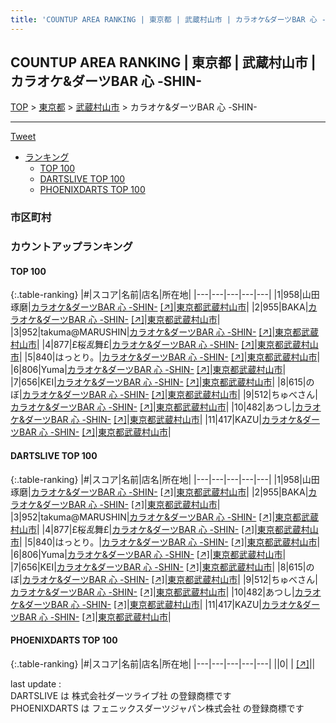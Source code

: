 ```yaml
---
title: 'COUNTUP AREA RANKING | 東京都 | 武蔵村山市 | カラオケ&ダーツBAR 心 -SHIN-'
---
```

## COUNTUP AREA RANKING | 東京都 | 武蔵村山市 | カラオケ&ダーツBAR 心 -SHIN-

[TOP](/darts/rank/) > [東京都](/darts/rank/東京都/) > [武蔵村山市](/darts/rank/東京都/武蔵村山市/) > カラオケ&ダーツBAR 心 -SHIN-

___

<a href="https://twitter.com/share?ref_src=twsrc%5Etfw" data-text="COUNTUP AREA RANKING | 東京都武蔵村山市カラオケ&ダーツBAR 心 -SHIN-" class="twitter-share-button" data-hashtags="DARTSLIVE,PHOENIXDARTS,darts,ダーツ" data-show-count="false">Tweet</a>

* [ランキング](#カウントアップランキング)
    * [TOP 100](#top-100)
    * [DARTSLIVE TOP 100](#dartslive-top-100)
    * [PHOENIXDARTS TOP 100](#phoenixdarts-top-100)

### 市区町村

<ul>

</ul>

### カウントアップランキング

#### TOP 100



{:.table-ranking}
|#|スコア|名前|店名|所在地|
|---|---|---|---|---|
|1|958|<span class="rank-name-dl">山田　琢磨</span>|<a href="/darts/rank/shops/b4d39625517a0c0bf454cb89828a1cfe.html">カラオケ&ダーツBAR 心 -SHIN-</a> <a href="https://search.dartslive.com/jp/shop/b4d39625517a0c0bf454cb89828a1cfe">[↗]</a>|<a href="/darts/rank/東京都/武蔵村山市">東京都武蔵村山市</a>|
|2|955|<span class="rank-name-dl">BAKA</span>|<a href="/darts/rank/shops/b4d39625517a0c0bf454cb89828a1cfe.html">カラオケ&ダーツBAR 心 -SHIN-</a> <a href="https://search.dartslive.com/jp/shop/b4d39625517a0c0bf454cb89828a1cfe">[↗]</a>|<a href="/darts/rank/東京都/武蔵村山市">東京都武蔵村山市</a>|
|3|952|<span class="rank-name-dl">takuma@MARUSHIN</span>|<a href="/darts/rank/shops/b4d39625517a0c0bf454cb89828a1cfe.html">カラオケ&ダーツBAR 心 -SHIN-</a> <a href="https://search.dartslive.com/jp/shop/b4d39625517a0c0bf454cb89828a1cfe">[↗]</a>|<a href="/darts/rank/東京都/武蔵村山市">東京都武蔵村山市</a>|
|4|877|<span class="rank-name-dl">£桜*乱*舞£</span>|<a href="/darts/rank/shops/b4d39625517a0c0bf454cb89828a1cfe.html">カラオケ&ダーツBAR 心 -SHIN-</a> <a href="https://search.dartslive.com/jp/shop/b4d39625517a0c0bf454cb89828a1cfe">[↗]</a>|<a href="/darts/rank/東京都/武蔵村山市">東京都武蔵村山市</a>|
|5|840|<span class="rank-name-dl">はっとり。</span>|<a href="/darts/rank/shops/b4d39625517a0c0bf454cb89828a1cfe.html">カラオケ&ダーツBAR 心 -SHIN-</a> <a href="https://search.dartslive.com/jp/shop/b4d39625517a0c0bf454cb89828a1cfe">[↗]</a>|<a href="/darts/rank/東京都/武蔵村山市">東京都武蔵村山市</a>|
|6|806|<span class="rank-name-dl">Yuma</span>|<a href="/darts/rank/shops/b4d39625517a0c0bf454cb89828a1cfe.html">カラオケ&ダーツBAR 心 -SHIN-</a> <a href="https://search.dartslive.com/jp/shop/b4d39625517a0c0bf454cb89828a1cfe">[↗]</a>|<a href="/darts/rank/東京都/武蔵村山市">東京都武蔵村山市</a>|
|7|656|<span class="rank-name-dl">KEI</span>|<a href="/darts/rank/shops/b4d39625517a0c0bf454cb89828a1cfe.html">カラオケ&ダーツBAR 心 -SHIN-</a> <a href="https://search.dartslive.com/jp/shop/b4d39625517a0c0bf454cb89828a1cfe">[↗]</a>|<a href="/darts/rank/東京都/武蔵村山市">東京都武蔵村山市</a>|
|8|615|<span class="rank-name-dl">のぼ</span>|<a href="/darts/rank/shops/b4d39625517a0c0bf454cb89828a1cfe.html">カラオケ&ダーツBAR 心 -SHIN-</a> <a href="https://search.dartslive.com/jp/shop/b4d39625517a0c0bf454cb89828a1cfe">[↗]</a>|<a href="/darts/rank/東京都/武蔵村山市">東京都武蔵村山市</a>|
|9|512|<span class="rank-name-dl">ちゅべさん</span>|<a href="/darts/rank/shops/b4d39625517a0c0bf454cb89828a1cfe.html">カラオケ&ダーツBAR 心 -SHIN-</a> <a href="https://search.dartslive.com/jp/shop/b4d39625517a0c0bf454cb89828a1cfe">[↗]</a>|<a href="/darts/rank/東京都/武蔵村山市">東京都武蔵村山市</a>|
|10|482|<span class="rank-name-dl">あつし</span>|<a href="/darts/rank/shops/b4d39625517a0c0bf454cb89828a1cfe.html">カラオケ&ダーツBAR 心 -SHIN-</a> <a href="https://search.dartslive.com/jp/shop/b4d39625517a0c0bf454cb89828a1cfe">[↗]</a>|<a href="/darts/rank/東京都/武蔵村山市">東京都武蔵村山市</a>|
|11|417|<span class="rank-name-dl">KAZU</span>|<a href="/darts/rank/shops/b4d39625517a0c0bf454cb89828a1cfe.html">カラオケ&ダーツBAR 心 -SHIN-</a> <a href="https://search.dartslive.com/jp/shop/b4d39625517a0c0bf454cb89828a1cfe">[↗]</a>|<a href="/darts/rank/東京都/武蔵村山市">東京都武蔵村山市</a>|


#### DARTSLIVE TOP 100



{:.table-ranking}
|#|スコア|名前|店名|所在地|
|---|---|---|---|---|
|1|958|<span class="rank-name-dl">山田　琢磨</span>|<a href="/darts/rank/shops/b4d39625517a0c0bf454cb89828a1cfe.html">カラオケ&ダーツBAR 心 -SHIN-</a> <a href="https://search.dartslive.com/jp/shop/b4d39625517a0c0bf454cb89828a1cfe">[↗]</a>|<a href="/darts/rank/東京都/武蔵村山市">東京都武蔵村山市</a>|
|2|955|<span class="rank-name-dl">BAKA</span>|<a href="/darts/rank/shops/b4d39625517a0c0bf454cb89828a1cfe.html">カラオケ&ダーツBAR 心 -SHIN-</a> <a href="https://search.dartslive.com/jp/shop/b4d39625517a0c0bf454cb89828a1cfe">[↗]</a>|<a href="/darts/rank/東京都/武蔵村山市">東京都武蔵村山市</a>|
|3|952|<span class="rank-name-dl">takuma@MARUSHIN</span>|<a href="/darts/rank/shops/b4d39625517a0c0bf454cb89828a1cfe.html">カラオケ&ダーツBAR 心 -SHIN-</a> <a href="https://search.dartslive.com/jp/shop/b4d39625517a0c0bf454cb89828a1cfe">[↗]</a>|<a href="/darts/rank/東京都/武蔵村山市">東京都武蔵村山市</a>|
|4|877|<span class="rank-name-dl">£桜*乱*舞£</span>|<a href="/darts/rank/shops/b4d39625517a0c0bf454cb89828a1cfe.html">カラオケ&ダーツBAR 心 -SHIN-</a> <a href="https://search.dartslive.com/jp/shop/b4d39625517a0c0bf454cb89828a1cfe">[↗]</a>|<a href="/darts/rank/東京都/武蔵村山市">東京都武蔵村山市</a>|
|5|840|<span class="rank-name-dl">はっとり。</span>|<a href="/darts/rank/shops/b4d39625517a0c0bf454cb89828a1cfe.html">カラオケ&ダーツBAR 心 -SHIN-</a> <a href="https://search.dartslive.com/jp/shop/b4d39625517a0c0bf454cb89828a1cfe">[↗]</a>|<a href="/darts/rank/東京都/武蔵村山市">東京都武蔵村山市</a>|
|6|806|<span class="rank-name-dl">Yuma</span>|<a href="/darts/rank/shops/b4d39625517a0c0bf454cb89828a1cfe.html">カラオケ&ダーツBAR 心 -SHIN-</a> <a href="https://search.dartslive.com/jp/shop/b4d39625517a0c0bf454cb89828a1cfe">[↗]</a>|<a href="/darts/rank/東京都/武蔵村山市">東京都武蔵村山市</a>|
|7|656|<span class="rank-name-dl">KEI</span>|<a href="/darts/rank/shops/b4d39625517a0c0bf454cb89828a1cfe.html">カラオケ&ダーツBAR 心 -SHIN-</a> <a href="https://search.dartslive.com/jp/shop/b4d39625517a0c0bf454cb89828a1cfe">[↗]</a>|<a href="/darts/rank/東京都/武蔵村山市">東京都武蔵村山市</a>|
|8|615|<span class="rank-name-dl">のぼ</span>|<a href="/darts/rank/shops/b4d39625517a0c0bf454cb89828a1cfe.html">カラオケ&ダーツBAR 心 -SHIN-</a> <a href="https://search.dartslive.com/jp/shop/b4d39625517a0c0bf454cb89828a1cfe">[↗]</a>|<a href="/darts/rank/東京都/武蔵村山市">東京都武蔵村山市</a>|
|9|512|<span class="rank-name-dl">ちゅべさん</span>|<a href="/darts/rank/shops/b4d39625517a0c0bf454cb89828a1cfe.html">カラオケ&ダーツBAR 心 -SHIN-</a> <a href="https://search.dartslive.com/jp/shop/b4d39625517a0c0bf454cb89828a1cfe">[↗]</a>|<a href="/darts/rank/東京都/武蔵村山市">東京都武蔵村山市</a>|
|10|482|<span class="rank-name-dl">あつし</span>|<a href="/darts/rank/shops/b4d39625517a0c0bf454cb89828a1cfe.html">カラオケ&ダーツBAR 心 -SHIN-</a> <a href="https://search.dartslive.com/jp/shop/b4d39625517a0c0bf454cb89828a1cfe">[↗]</a>|<a href="/darts/rank/東京都/武蔵村山市">東京都武蔵村山市</a>|
|11|417|<span class="rank-name-dl">KAZU</span>|<a href="/darts/rank/shops/b4d39625517a0c0bf454cb89828a1cfe.html">カラオケ&ダーツBAR 心 -SHIN-</a> <a href="https://search.dartslive.com/jp/shop/b4d39625517a0c0bf454cb89828a1cfe">[↗]</a>|<a href="/darts/rank/東京都/武蔵村山市">東京都武蔵村山市</a>|


#### PHOENIXDARTS TOP 100



{:.table-ranking}
|#|スコア|名前|店名|所在地|
|---|---|---|---|---|
||0|<span class="rank-name-dl"> </span>|<a href="/darts/rank/shops/.html"></a> <a href="">[↗]</a>|<a href="/darts/rank//"></a>|


<div class="footer border-top border-gray-light mt-5 pt-3 text-right text-gray">
    last update : <span style="font-weight: italic" id="foot_last_modified"></span><br />
    DARTSLIVE は 株式会社ダーツライブ社 の登録商標です<br />
    PHOENIXDARTS は フェニックスダーツジャパン株式会社 の登録商標です<br />
</div>

<script src="https://cdnjs.cloudflare.com/ajax/libs/jquery.tablesorter/2.31.3/js/jquery.tablesorter.min.js" integrity="sha512-qzgd5cYSZcosqpzpn7zF2ZId8f/8CHmFKZ8j7mU4OUXTNRd5g+ZHBPsgKEwoqxCtdQvExE5LprwwPAgoicguNg==" crossorigin="anonymous" referrerpolicy="no-referrer"></script>
<link rel="stylesheet" href="https://cdnjs.cloudflare.com/ajax/libs/jquery.tablesorter/2.31.3/css/theme.default.min.css" integrity="sha512-wghhOJkjQX0Lh3NSWvNKeZ0ZpNn+SPVXX1Qyc9OCaogADktxrBiBdKGDoqVUOyhStvMBmJQ8ZdMHiR3wuEq8+w==" crossorigin="anonymous" referrerpolicy="no-referrer" />
<script>
$(function() {
    $(".table-ranking").tablesorter({sortList:[[0, 0]]});
    $("#foot_last_modified").text(formatDate(new Date(document.lastModified), 'yyyy-MM-dd HH:mm:ss'));
});
</script>

<script async src="https://platform.twitter.com/widgets.js" charset="utf-8"></script>
